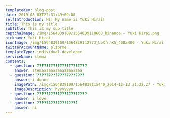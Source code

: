 ```yaml
---
templateKey: blog-post
date: 2019-08-03T22:31:49+09:00
selfIntroduction: Hi! My name is Yuki Hirai!
title: This is my title
subTitle: This is my sub title
captchaImage: /img/1564839109/1564839110668_binance - Yuki Hirai.png
nickname: Yuki Hirai
iconImage: /img/1564839109/1564839112773_UbXfnaK5_400x400 - Yuki Hirai.jpg
twitterAccountName: plzprme
templateType: individual-developer
serviceName: stema
contents:
  - question: ??????????????????????
    answer: stemaaaaaaaaaaaaaaaaaa
  - question: ?????????????????????
    answer: i dunno
    imagePath: /img/1564839109/1564839115440_2014-12-13 21.22.27 - Yuki Hirai.jpg
    imageDescription: hyyyyyyy
  - question: ??????????????????????
    answer: i love
  - question: ??????????????????
    answer: hi
---
```

